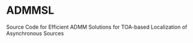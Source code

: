 # ADMMSL
Source Code for Efficient ADMM Solutions for TOA-based Localization of Asynchronous Sources

